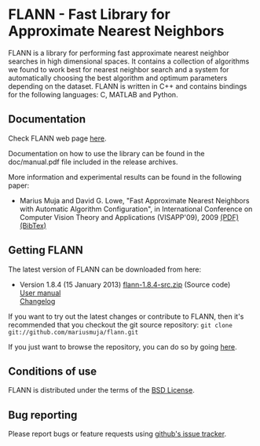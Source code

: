 FLANN - Fast Library for Approximate Nearest Neighbors
======================================================

FLANN is a library for performing fast approximate nearest neighbor searches in high dimensional spaces. It contains a collection of algorithms we found to work best for nearest neighbor search and a system for automatically choosing the best algorithm and optimum parameters depending on the dataset.
FLANN is written in C++ and contains bindings for the following languages: C, MATLAB and Python.


Documentation
-------------

Check FLANN web page [here](http://www.cs.ubc.ca/~mariusm/flann).

Documentation on how to use the library can be found in the doc/manual.pdf file included in the release archives.

More information and experimental results can be found in the following paper:

  * Marius Muja and David G. Lowe, "Fast Approximate Nearest Neighbors with Automatic Algorithm Configuration", in International Conference on Computer Vision Theory and Applications (VISAPP'09), 2009 [(PDF)](http://people.cs.ubc.ca/~mariusm/uploads/FLANN/flann_visapp09.pdf) [(BibTex)](http://people.cs.ubc.ca/~mariusm/index.php/FLANN/BibTex)


Getting FLANN
-------------

The latest version of FLANN can be downloaded from here:

 *  Version 1.8.4 (15 January 2013)
    [flann-1.8.4-src.zip](http://people.cs.ubc.ca/~mariusm/uploads/FLANN/flann-1.8.4-src.zip) (Source code)  
    [User manual](http://people.cs.ubc.ca/~mariusm/uploads/FLANN/flann_manual-1.8.4.pdf)  
    [Changelog](https://github.com/mariusmuja/flann/blob/master/ChangeLog)  

If you want to try out the latest changes or contribute to FLANN, then it's recommended that you checkout the git source repository: `git clone git://github.com/mariusmuja/flann.git`

If you just want to browse the repository, you can do so by going [here](https://github.com/mariusmuja/flann).


Conditions of use
-----------------

FLANN is distributed under the terms of the [BSD License](https://github.com/mariusmuja/flann/blob/master/COPYING).

Bug reporting
-------------

Please report bugs or feature requests using [github's issue tracker](http://github.com/mariusmuja/flann/issues).

